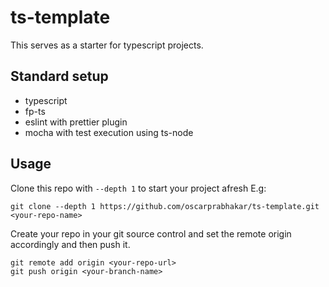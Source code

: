 # ts-template
This serves as a starter for typescript projects.

## Standard setup 
- typescript
- fp-ts
- eslint with prettier plugin
- mocha with test execution using ts-node 

## Usage
Clone this repo with `--depth 1` to start your project afresh
E.g:

```shell
git clone --depth 1 https://github.com/oscarprabhakar/ts-template.git <your-repo-name>
```

Create your repo in your git source control and set the remote origin accordingly and then push it.

```shell
git remote add origin <your-repo-url> 
git push origin <your-branch-name>
```
